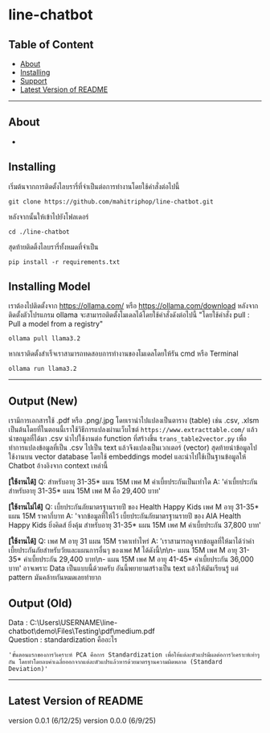 # line-chatbot

## Table of Content
- [About](#about)
- [Installing](#installing)
- [Support](#support)
- [Latest Version of README](#latest-version-of-readme)

---

## About
  -

## Installing
เริ่มต้นจากการติดตั้งไลบรารี่ที่จำเป็นต่อการทำงานโดยใช้คำสั่งต่อไปนี้
```
git clone https://github.com/mahitriphop/line-chatbot.git
```
หลังจากนั้นให้เข้าไปยังโฟลเดอร์
```
cd ./line-chatbot
```
สุดท้ายติดติ้งไลบรารี่ทั้งหมดที่จำเป็น
```
pip install -r requirements.txt
```

## Installing Model
เราต้องไปติดตั้งจาก https://ollama.com/ หรือ https://ollama.com/download หลังจากติดตั้งตัวโปรแกรม ollama จะสามารถติดตั้งโมเดลได้โดยใช้คำสั่งดังต่อไปนี้
"โดยใช้คำสั่ง pull : Pull a model from a registry"

```
ollama pull llama3.2
```
หากเราติดตั้งสำเร็จเราสามารถทดสอบการทำงานของโมเดลโดยให้รัน cmd หรือ Terminal
```
ollama run llama3.2
```
---
## Output (New)

เรามีการเอกสารใช้ .pdf หรือ .png/.jpg โดยเรานำไปแปลงเป็นตาราง (table) เช่น .csv, .xlsm เป็นต้นโดยที่ในตอนนี้เราใช้วิธีการแปลงผ่านเว็บไซต์ `https://www.extracttable.com/` แล้วนำขอมูลที่ได้มา .csv นำไปใช้งานต่อ function ที่สร้างขึ้น `trans_table2vector.py` เพื่อทำการแปลงข้อมูลที่เป็น .csv ไปเป็น text แล้วจึงแปลงเป็นเวกเตอร์ (vector) สุดท้ายนำข้อมูลไปใช้งานบน vector database โดยใช้ embeddings model และนำไปใช้เป็นฐานข้อมูลให้ Chatbot อ้างอิงจาก context เหล่านี้     

**[ใช้งานได้]**   Q: สำหรับอายุ 31-35* แผน 15M เพศ M ค่าเบี้ยประกันเป็นเท่าใด
A: 'ค่าเบี้ยประกันสำหรับอายุ 31-35* แผน 15M เพศ M คือ 29,400 บาท' 

**[ใช้งานไม่ได้]**   Q: เบี้ยประกันภัยมาตรฐานรายปี ของ Health Happy Kids เพศ M อายุ 31-35* แผน 15M ราคากี่บาท 
  A: 'จากข้อมูลที่ให้ไว้ เบี้ยประกันภัยมาตรฐานรายปี ของ AIA Health Happy Kids ยิ่งคิดส์ ยิ่งคุ้ม สำหรับอายุ 31-35* แผน 15M เพศ M ค่าเบี้ยประกัน 37,800 บาท'


**[ใช้งานได้]**   Q: เพศ M อายุ 31 แผน 15M ราคาเท่าไหร่
  A: 'เราสามารถดูจากข้อมูลที่ให้มาได้ว่าค่าเบี้ยประกันภัยสำหรับวัยและแผนการอื่นๆ ของเพศ M ได้ดังนี้\n\n- แผน 15M เพศ M อายุ 31-35* ค่าเบี้ยประกัน 29,400 บาท\n- แผน 15M เพศ M อายุ 41-45* ค่าเบี้ยประกัน 36,000 บาท'
อาจเพราะ Data เป็นแบบนี้ด้วยครับ อันนี้พยายามสร้างเป็น text แล้วให้มันเรียนรู้ แต่ pattern มันคล้ายกันหมดเลยทำยาก


## Output (Old)

Data     : C:\Users\USERNAME\line-chatbot\demo\Files\Testing\pdf\medium.pdf  
Question : standardization คืออะไร

`'ขั้นตอนแรกของการวิเคราะห์ PCA คือการ Standardization เพื่อให้แต่ละตัวแปรมีผลต่อการวิเคราะห์เท่าๆ กัน โดยทำโดยลบค่าเฉลี่ยออกจากแต่ละตัวแปรแล้วหารด้วยมาตรฐานความผิดพลาด (Standard Deviation)'
`


---

## Latest Version of README
version 0.0.1 (6/12/25)
version 0.0.0 (6/9/25)

